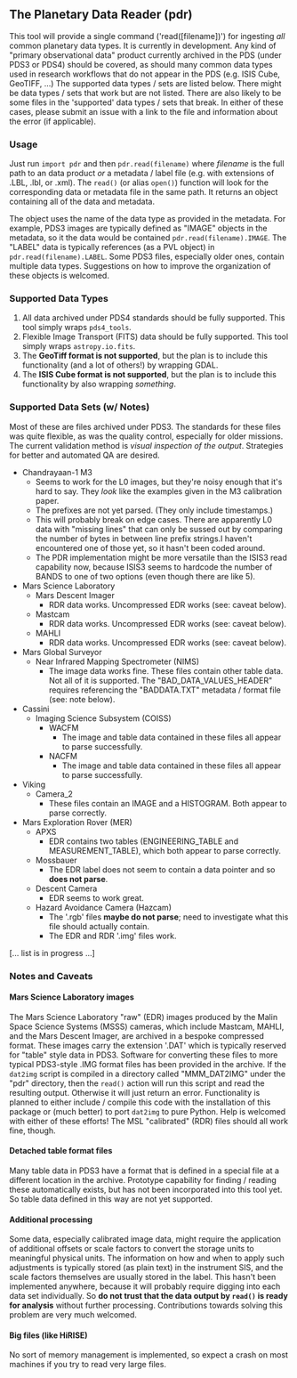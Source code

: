 ## The Planetary Data Reader (pdr)
This tool will provide a single command ('read([filename])') for ingesting _all_ common planetary data types. It is currently in development. Any kind of "primary observational data" product currently archived in the PDS (under PDS3 or PDS4) should be covered, as should many common data types used in research workflows that do not appear in the PDS (e.g. ISIS Cube, GeoTIFF, ...) The supported data types / sets are listed below. There might be data types / sets that work but are not listed. There are also likely to be some files in the 'supported' data types / sets that break. In either of these cases, please submit an issue with a link to the file and information about the error (if applicable).

### Usage
Just run `import pdr` and then `pdr.read(filename)` where _filename_ is the full path to an data product _or_ a metadata / label file (e.g. with extensions of .LBL, .lbl, or .xml). The `read()` (or alias `open()`) function will look for the corresponding data or metadata file in the same path. It returns an object containing all of the data and metadata.

The object uses the name of the data type as provided in the metadata. For example, PDS3 images are typically defined as "IMAGE" objects in the metadata, so it the data would be contained `pdr.read(filename).IMAGE`. The "LABEL" data is typically references (as a PVL object) in `pdr.read(filename).LABEL`. Some PDS3 files, especially older ones, contain multiple data types. Suggestions on how to improve the organization of these objects is welcomed.

### Supported Data Types
1. All data archived under PDS4 standards should be fully supported. This tool simply wraps `pds4_tools`.
2. Flexible Image Transport (FITS) data should be fully supported. This tool simply wraps `astropy.io.fits`.
3. The **GeoTiff format is not supported**, but the plan is to include this functionality (and a lot of others!) by wrapping GDAL.
4. The **ISIS Cube format is not supported**, but the plan is to include this functionality by also wrapping _something_.

### Supported Data Sets (w/ Notes)
Most of these are files archived under PDS3. The standards for these files was quite flexible, as was the quality control, especially for older missions. The current validation method is _visual inspection of the output_. Strategies for better and automated QA are desired.

* Chandrayaan-1 M3
    * Seems to work for the L0 images, but they're noisy enough that it's hard to say. They _look_ like the examples given in the M3 calibration paper.
    * The prefixes are not yet parsed. (They only include timestamps.)
    * This will probably break on edge cases. There are apparently L0 data with "missing lines" that can only be sussed out by comparing the number of bytes in between line prefix strings.I haven't encountered one of those yet, so it hasn't been coded around.
    * The PDR implementation might be more versatile than the ISIS3 read capability now, because ISIS3 seems to hardcode the number of BANDS to one of two options (even though there are like 5).
* Mars Science Laboratory
    * Mars Descent Imager
        * RDR data works. Uncompressed EDR works (see: caveat below).
    * Mastcam
        * RDR data works. Uncompressed EDR works (see: caveat below).
    * MAHLI
        * RDR data works. Uncompressed EDR works (see: caveat below).
* Mars Global Surveyor
    * Near Infrared Mapping Spectrometer (NIMS)
        * The image data works fine. These files contain other table data. Not all of it is supported. The "BAD_DATA_VALUES_HEADER" requires referencing the "BADDATA.TXT" metadata / format file (see: note below).
* Cassini
    * Imaging Science Subsystem (COISS)
        * WACFM
            * The image and table data contained in these files all appear to parse successfully.
        * NACFM
            * The image and table data contained in these files all appear to parse successfully.
* Viking
    * Camera_2
        * These files contain an IMAGE and a HISTOGRAM. Both appear to parse correctly.
* Mars Exploration Rover (MER)
    * APXS
        * EDR contains two tables (ENGINEERING_TABLE and MEASUREMENT_TABLE), which both appear to parse correctly.
    * Mossbauer
        * The EDR label does not seem to contain a data pointer and so **does not parse**.
    * Descent Camera
        * EDR seems to work great.
    * Hazard Avoidance Camera (Hazcam)
        * The '.rgb' files **maybe do not parse**; need to investigate what this file should actually contain.
        * The EDR and RDR '.img' files work.

[... list is in progress ...]
    
### Notes and Caveats
#### Mars Science Laboratory images
The Mars Science Laboratory "raw" (EDR) images produced by the Malin Space Science Systems (MSSS) cameras, which include Mastcam, MAHLI, and the Mars Descent Imager, are archived in a bespoke compressed format. These images carry the extension '.DAT' which is typically reserved for "table" style data in PDS3. Software for converting these files to more typical PDS3-style .IMG format files has been provided in the archive. If the `dat2img` script is compiled in a directory called "MMM_DAT2IMG" under the "pdr" directory, then the `read()` action will run this script and read the resulting output. Otherwise it will just return an error. Functionality is planned to either include / compile this code with the installation of this package or (much better) to port `dat2img` to pure Python. Help is welcomed with either of these efforts! The MSL "calibrated" (RDR) files should all work fine, though.

#### Detached table format files
Many table data in PDS3 have a format that is defined in a special file at a different location in the archive. Prototype capability for finding / reading these automatically exists, but has not been incorporated into this tool yet. So table data defined in this way are not yet supported.

#### Additional processing
Some data, especially calibrated image data, might require the application of additional offsets or scale factors to convert the storage units to meaningful physical units. The information on how and when to apply such adjustments is typically stored (as plain text) in the instrument SIS, and the scale factors themselves are usually stored in the label. This hasn't been implemented anywhere, because it will probably require digging into each data set individually. So **do not trust that the data output by `read()` is ready for analysis** without further processing. Contributions towards solving this problem are very much welcomed.

#### Big files (like HiRISE)
No sort of memory management is implemented, so expect a crash on most machines if you try to read very large files.
